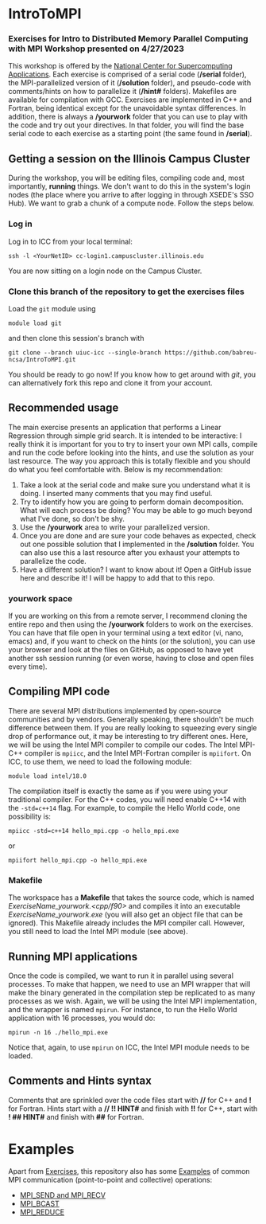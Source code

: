 # IntroToMPI

### Exercises for Intro to Distributed Memory Parallel Computing with MPI Workshop presented on 4/27/2023

This workshop is offered by the [National Center for Supercomputing Applications](https://www.ncsa.illinois.edu/).
Each exercise is comprised of a serial code (**/serial** folder), the MPI-parallelized version of it (**/solution** folder), and pseudo-code with comments/hints on how to parallelize it (**/hint#** folders). Makefiles are available for compilation with GCC. Exercises are implemented in C++ and Fortran, being identical except for the unavoidable syntax differences. In addition, there is always a **/yourwork** folder that you can use to play with the code and try out your directives. In that folder, you will find the base serial code to each exercise as a starting point (the same found in **/serial**).

## Getting a session on the Illinois Campus Cluster
During the workshop, you will be editing files, compiling code and, most importantly, **running** things. We don't want to do this in the system's login nodes (the place where you arrive to after logging in through XSEDE's SSO Hub). We want to grab a chunk of a compute node. Follow the steps below.

### Log in
Log in to ICC from your local terminal:
```
ssh -l <YourNetID> cc-login1.campuscluster.illinois.edu
```
  
You are now sitting on a login node on the Campus Cluster. 


### Clone this branch of the repository to get the exercises files
Load the `git` module using
```
module load git
```
and then clone this session's branch with

```
git clone --branch uiuc-icc --single-branch https://github.com/babreu-ncsa/IntroToMPI.git
```

You should be ready to go now! If you know how to get around with *git*, you can alternatively fork this repo and clone it from your account.


## Recommended usage
The main exercise presents an application that performs a Linear Regression through simple grid search. It is intended to be interactive: I really think it is important for you to try to insert your own MPI calls, compile and run the code before looking into the hints, and use the solution as your last resource. The way you approach this is totally flexible and you should do what you feel comfortable with. Below is my recommendation:

1. Take a look at the serial code and make sure you understand what it is doing. I inserted many comments that you may find useful.
2. Try to identify how you are going to perform domain decomposition. What will each process be doing? You may be able to go much beyond what I've done, so don't be shy.
3. Use the **/yourwork** area to write your parallelized version. 
4. Once you are done and are sure your code behaves as expected, check out one possible solution that I implemented in the **/solution** folder. You can also use this a last resource after you exhaust your attempts to parallelize the code.
5. Have a different solution? I want to know about it! Open a GitHub issue here and describe it! I will be happy to add that to this repo.

### yourwork space
If you are working on this from a remote server, I recommend cloning the entire repo and then using the **/yourwork** folders to work on the exercises. You can have that file open in your terminal using a text editor (vi, nano, emacs) and, if you want to check on the hints (or the solution), you can use your browser and look at the files on GitHub, as opposed to have yet another ssh session running (or even worse, having to close and open files every time).

## Compiling MPI code
There are several MPI distributions implemented by open-source communities and by vendors. Generally speaking, there shouldn't be much difference between them. If you are really looking to squeezing every single drop of performance out, it may be interesting to try different ones. Here, we will be using the Intel MPI compiler to compile our codes. The Intel MPI-C++ compiler is `mpiicc`, and the Intel MPI-Fortran compiler is `mpiifort`. On ICC, to use them, we need to load the following module:

```
module load intel/18.0
```

The compilation itself is exactly the same as if you were using your traditional compiler. For the C++ codes, you will need enable C++14 with the `-std=c++14` flag. For example, to compile the Hello World code, one possibility is:

```
mpiicc -std=c++14 hello_mpi.cpp -o hello_mpi.exe
```
or
```
mpiifort hello_mpi.cpp -o hello_mpi.exe
```

### Makefile
The workspace has a **Makefile** that takes the source code, which is named *ExerciseName_yourwork.<cpp/f90>* and compiles it into an executable *ExerciseName_yourwork.exe* (you will also get an object file that can be ignored). This Makefile already includes the MPI compiler call. However, you still need to load the Intel MPI module (see above).


## Running MPI applications
Once the code is compiled, we want to run it in parallel using several processes. To make that happen, we need to use an MPI wrapper that will make the binary generated in the compilation step be replicated to as many processes as we wish. Again, we will be using the Intel MPI implementation, and the wrapper is named `mpirun`. For instance, to run the Hello World application with 16 processes, you would do:

```
mpirun -n 16 ./hello_mpi.exe
```

Notice that, again, to use `mpirun` on ICC, the Intel MPI module needs to be loaded.


## Comments and Hints syntax
Comments that are sprinkled over the code files start with **//** for C++ and **!** for Fortran. Hints start with a **// !! HINT#** and finish with **!!** for C++, start with **! ## HINT#** and finish with **##** for Fortran. 

# Examples
Apart from [Exercises](./Exercises), this repository also has some [Examples](./Examples) of common MPI communication (point-to-point and collective) operations:
- [MPI_SEND and MPI_RECV](./Examples/SendRecv)
- [MPI_BCAST](./Examples/Bcast)
- [MPI_REDUCE](./Examples/Reduce)

